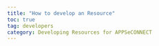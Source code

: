 ```yaml
---
title: "How to develop an Resource"
toc: true
tag: developers
category: Developing Resources for APPSeCONNECT
---
```

